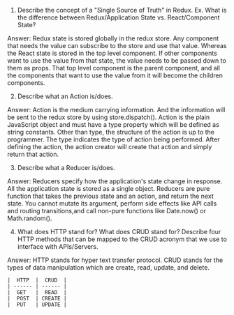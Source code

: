 1. Describe the concept of a "Single Source of Truth" in Redux. Ex. What is the difference between Redux/Application State vs. React/Component State?

Answer: Redux state is stored globally in the redux store. Any component that needs the value can subscribe to the store and use that value. 
Whereas the React state is stored in the top level component. If other components want to use the value from that state, the value needs to be passed down to them as props. That top level component is the parent component, and all the components that want to use the value from it will become the children components.

2. Describe what an Action is/does.

Answer: Action is the medium carrying information. And the information will be sent to the redux store by using store.dispatch(). Action is the plain JavaScript object and must have a type property which will be defined as string constants. Other than type, the structure of the action is up to the programmer. The type indicates the type of action being performed. After defining the action, the action creator will create that action and simply return that action. 

3. Describe what a Reducer is/does.

Answer: Reducers specify how the application's state change in response. All the application state is stored as a single object. Reducers are pure function that takes the previous state and an action, and return the next state. You cannot mutate its argument, perform side effects like API calls and routing transitions,and call non-pure functions like Date.now() or Math.random(). 

4. What does HTTP stand for? What does CRUD stand for? Describe four HTTP methods that can be mapped to the CRUD acronym that we use to interface with APIs/Servers.

Answer: HTTP stands for hyper text transfer protocol. CRUD stands for the types of data manipulation which are create, read, update, and delete. 

    |  HTTP  |  CRUD  |
    | ------ | ------ |
    |  GET   |  READ  |
    |  POST  | CREATE |
    |  PUT   | UPDATE |
    